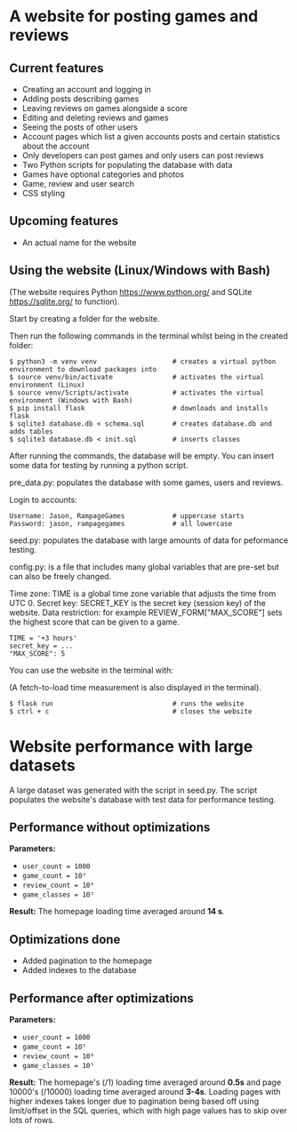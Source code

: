 # A website for posting games and reviews

## Current features

* Creating an account and logging in
* Adding posts describing games
* Leaving reviews on games alongside a score
* Editing and deleting reviews and games
* Seeing the posts of other users
* Account pages which list a given accounts posts and certain statistics about the account
* Only developers can post games and only users can post reviews
* Two Python scripts for populating the database with data
* Games have optional categories and photos
* Game, review and user search
* CSS styling

## Upcoming features

* An actual name for the website

## Using the website (Linux/Windows with Bash)

(The website requires Python https://www.python.org/ and SQLite https://sqlite.org/ to function).

Start by creating a folder for the website.

Then run the following commands in the terminal whilst being in the created folder:
```
$ python3 -m venv venv                   # creates a virtual python environment to download packages into
$ source venv/bin/activate               # activates the virtual environment (Linux)
$ source venv/Scripts/activate           # activates the virtual environment (Windows with Bash)
$ pip install flask                      # downloads and installs flask
$ sqlite3 database.db < schema.sql       # creates database.db and adds tables
$ sqlite3 database.db < init.sql         # inserts classes
```

After running the commands, the database will be empty. You can insert some data for testing by running a python script.

pre_data.py: populates the database with some games, users and reviews.

Login to accounts:
```
Username: Jason, RampageGames            # uppercase starts
Password: jason, rampagegames            # all lowercase
```

seed.py: populates the database with large amounts of data for peformance testing.

config.py: is a file that includes many global variables that are pre-set but can also be freely changed.

Time zone: TIME is a global time zone variable that adjusts the time from UTC 0.
Secret key: SECRET_KEY is the secret key (session key) of the website.
Data restriction: for example REVIEW_FORM["MAX_SCORE"] sets the highest score that can be given to a game.
```
TIME = '+3 hours'
secret_key = ...
"MAX_SCORE": 5
```

You can use the website in the terminal with:

(A fetch-to-load time measurement is also displayed in the terminal).
```
$ flask run                              # runs the website
$ ctrl + c                               # closes the website
```

# Website performance with large datasets

A large dataset was generated with the script in seed.py. The script populates the website's database with test data for performance testing.

## Performance without optimizations

**Parameters:**
* `user_count = 1000`
* `game_count = 10⁵`
* `review_count = 10⁶`
* `game_classes = 10⁵`

**Result:**
The homepage loading time averaged around **14 s**.

## Optimizations done
* Added pagination to the homepage
* Added indexes to the database

## Performance after optimizations

**Parameters:**
* `user_count = 1000`
* `game_count = 10⁵`
* `review_count = 10⁶`
* `game_classes = 10⁵`

**Result:**
The homepage's (/1) loading time averaged around **0.5s** and page 10000's (/10000) loading time averaged around **3-4s**. Loading pages with higher indexes takes longer due to pagination being based off using limit/offset in the SQL queries, which with high page values has to skip over lots of rows.
